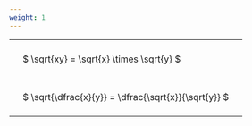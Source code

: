 ```yaml
---
weight: 1
---
```


<style type="text/css">
#T_ce0bc th.col_heading {
  text-align: left;
  font-size: 1em;
}
#T_ce0bc td {
  text-align: left;
  font-size: 1em;
  padding: 1.5em;
}
</style>
<table id="T_ce0bc">
  <thead>
  </thead>
  <tbody>
    <tr>
      <td id="T_ce0bc_row0_col0" class="data row0 col0" >$ \sqrt{xy} = \sqrt{x} \times \sqrt{y} $</td>
    </tr>
    <tr>
      <td id="T_ce0bc_row1_col0" class="data row1 col0" >$ \sqrt{\dfrac{x}{y}} = \dfrac{\sqrt{x}}{\sqrt{y}} $</td>
    </tr>
  </tbody>
</table>
